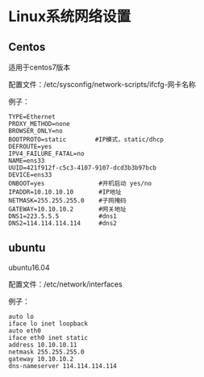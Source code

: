 # Linux系统网络设置



## Centos

适用于centos7版本

配置文件：/etc/sysconfig/network-scripts/ifcfg-网卡名称

例子：

```shell
TYPE=Ethernet
PROXY_METHOD=none
BROWSER_ONLY=no
BOOTPROTO=static        #IP模式，static/dhcp
DEFROUTE=yes
IPV4_FAILURE_FATAL=no
NAME=ens33
UUID=421f912f-c5c3-4107-9107-dcd3b3b97bcb
DEVICE=ens33
ONBOOT=yes               #开机启动 yes/no
IPADDR=10.10.10.10       #IP地址
NETMASK=255.255.255.0    #子网掩码
GATEWAY=10.10.10.2       #网关地址
DNS1=223.5.5.5           #dns1
DNS2=114.114.114.114     #dns2
```





## ubuntu

ubuntu16.04

配置文件：/etc/network/interfaces

例子：

```shell
auto lo
iface lo inet loopback
auto eth0
iface eth0 inet static
address 10.10.10.11
netmask 255.255.255.0                                     
gateway 10.10.10.2
dns-nameserver 114.114.114.114
```

